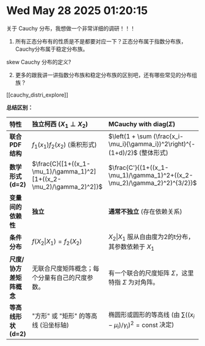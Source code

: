 # Wed May 28 2025 01:20:15

关于 Cauchy 分布，我想做一个非常详细的调研！！！


1. 所有正态分布有的性质是不是都要对应一下？正态分布属于指数分布族， Cauchy分布属于稳定分布族。

skew Cauchy 分布的定义? 


2. 更多的跟我讲一讲指数分布族和稳定分布族的区别吧，还有哪些常见的分布组族？

[[cauchy_distri_explore]]





**总结区别：**

| 特性                      | 独立柯西 ($X_1 \perp X_2$)                                                                                                | MCauchy with diag($\Sigma$)                                                                                               |
| :------------------------ | :----------------------------------------------------------------------------------------------------------------------- | :------------------------------------------------------------------------------------------------------------------------ |
| **联合PDF结构**           | $f_1(x_1) f_2(x_2)$ (乘积形式)                                                                                               | $\left(1 + \sum (\frac{x_i-\mu_i}{\gamma_i})^2\right)^{-(1+d)/2}$ (整体形式)                                                       |
| **数学形式 (d=2)**      | $\frac{C}{[1+((x_1-\mu_1)/\gamma_1)^2][1+((x_2-\mu_2)/\gamma_2)^2]}$                                                         | $\frac{C'}{(1+((x_1-\mu_1)/\gamma_1)^2+((x_2-\mu_2)/\gamma_2)^2)^{3/2}}$                                                     |
| **变量间的依赖性**        | **独立**                                                                                                                   | **通常不独立** (存在依赖关系)                                                                                              |
| **条件分布**            | $f(X_2\|X_1) = f_2(X_2)$                                                                                                    | $X_2\|X_1$ 服从自由度为2的t分布，其参数依赖于 $X_1$                                                                       |
| **尺度/协方差矩阵概念** | 无联合尺度矩阵概念；每个分量有自己的尺度参数。                                                                                | 有一个联合的尺度矩阵 $\Sigma$，这里特指 $\Sigma$ 为对角阵。                                                                |
| **等高线形状 (d=2)**    | "方形" 或 "矩形" 的等高线 (沿坐标轴)                                                                                         | 椭圆形或圆形的等高线 (由 $\sum ((x_i-\mu_i)/\gamma_i)^2 = \text{const}$ 决定)                                              |



